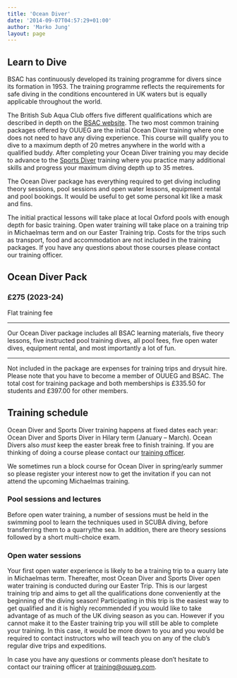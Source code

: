 ```yaml
---
title: 'Ocean Diver'
date: '2014-09-07T04:57:29+01:00'
author: 'Marko Jung'
layout: page
---
```


## Learn to Dive

BSAC has continuously developed its training programme for divers since its formation in 1953. The training programme reflects the requirements for safe diving in the conditions encountered in UK waters but is equally applicable throughout the world.

The British Sub Aqua Club offers five different qualifications which are described in depth on the [BSAC website](http://www.bsac.com/page.asp?section=1053&sectionTitle=Diver+Grade+Training+Courses). The two most common training packages offered by OUUEG are the initial Ocean Diver training where one does not need to have any diving experience. This course will qualify you to dive to a maximum depth of 20 metres anywhere in the world with a qualified buddy. After completing your Ocean Diver training you may decide to advance to the [Sports Diver](/03-sports-diver.html) training where you practice many additional skills and progress your maximum diving depth up to 35 metres.

The Ocean Diver package has everything required to get diving including theory sessions, pool sessions and open water lessons, equipment rental and pool bookings. It would be useful to get some personal kit like a mask and fins.

The initial practical lessons will take place at local Oxford pools with enough depth for basic training. Open water training will take place on a training trip in Michaelmas term and on our Easter Training trip. Costs for the trips such as transport, food and accommodation are not included in the training packages. If you have any questions about those courses please contact our training officer.

## Ocean Diver Pack

### £275 (2023-24)

Flat training fee

- - - - - -

Our Ocean Diver package includes all BSAC learning materials, five theory lessons, five instructed pool training dives, all pool fees, five open water dives, equipment rental, and most importantly a lot of fun.

- - - - - -

Not included in the package are expenses for training trips and drysuit hire. Please note that you have to become a member of OUUEG and BSAC. The total cost for training package and both memberships is £335.50 for students and £397.00 for other members.

## Training schedule

Ocean Diver and Sports Diver training happens at fixed dates each year: Ocean Diver and Sports Diver in Hilary term (January – March). Ocean Divers also *must* keep the easter break free to finish training. If you are thinking of doing a course please contact our [training officer](/about/committee).

We sometimes run a block course for Ocean Diver in spring/early summer so please register your interest now to get the invitation if you can not attend the upcoming Michaelmas training.

### Pool sessions and lectures

Before open water training, a number of sessions must be held in the swimming pool to learn the techniques used in SCUBA diving, before transferring them to a quarry/the sea. In addition, there are theory sessions followed by a short multi-choice exam.

### Open water sessions

Your first open water experience is likely to be a training trip to a quarry late in Michaelmas term. Thereafter, most Ocean Diver and Sports Diver open water training is conducted during our Easter Trip. This is our largest training trip and aims to get all the qualifications done conveniently at the beginning of the diving season! Participating in this trip is the easiest way to get qualified and it is highly recommended if you would like to take advantage of as much of the UK diving season as you can. However if you cannot make it to the Easter training trip you will still be able to complete your training. In this case, it would be more down to you and you would be required to contact instructors who will teach you on any of the club’s regular dive trips and expeditions.

In case you have any questions or comments please don’t hesitate to contact our training officer at <training@ouueg.com>.
